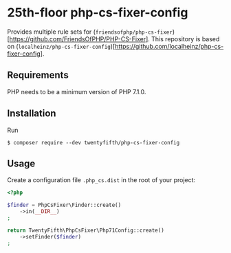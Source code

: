 25th-floor php-cs-fixer-config
==============================

Provides multiple rule sets for (`friendsofphp/php-cs-fixer`)[https://github.com/FriendsOfPHP/PHP-CS-Fixer].
This repository is based on (`localheinz/php-cs-fixer-config`)[https://github.com/localheinz/php-cs-fixer-config].

Requirements
------------

PHP needs to be a minimum version of PHP 7.1.0.

Installation
------------

Run

```ssh
$ composer require --dev twentyfifth/php-cs-fixer-config
```

Usage
-----

Create a configuration file `.php_cs.dist` in the root of your project:

```php
<?php

$finder = PhpCsFixer\Finder::create()
    ->in(__DIR__)
;

return TwentyFifth\PhpCsFixer\Php71Config::create()
    ->setFinder($finder)
;
```
